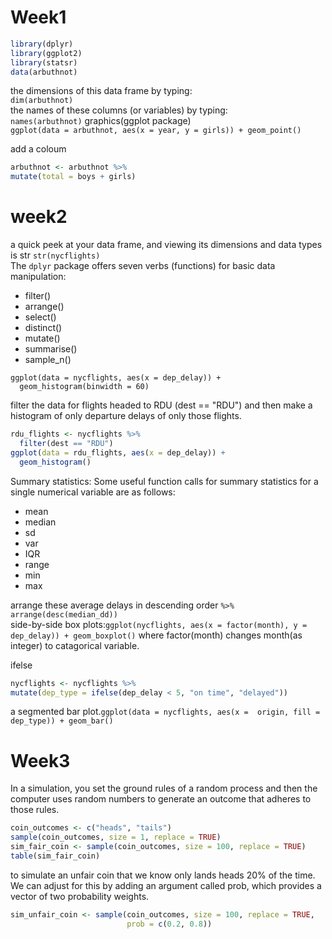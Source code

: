 # Week1
```r
library(dplyr)
library(ggplot2)
library(statsr)
data(arbuthnot)
```
the dimensions of this data frame by typing:  
`dim(arbuthnot)`   
the names of these columns (or variables) by typing:  
`names(arbuthnot)`
graphics(ggplot package)  
`ggplot(data = arbuthnot, aes(x = year, y = girls)) + geom_point()`  

add a coloum   
```r
arbuthnot <- arbuthnot %>%
mutate(total = boys + girls)
```

# week2

a quick peek at your data frame, and viewing its dimensions and data types is str `str(nycflights)`  
The `dplyr` package offers seven verbs (functions) for basic data manipulation:
* filter()
* arrange()
* select()
* distinct()
* mutate()
* summarise()
* sample_n()  

```{r hist-dep-delay}
ggplot(data = nycflights, aes(x = dep_delay)) +
  geom_histogram(binwidth = 60)
```
filter the data for flights headed to RDU (dest == "RDU") and then make a histogram of only departure delays of only those flights.  
```r
rdu_flights <- nycflights %>%
  filter(dest == "RDU")
ggplot(data = rdu_flights, aes(x = dep_delay)) +
  geom_histogram()
```
Summary statistics: Some useful function calls for summary statistics for a single numerical variable are as follows:
* mean
* median
* sd
* var
* IQR
* range
* min
* max  
   
 arrange these average delays in descending order `%>% arrange(desc(median_dd))`  
 side-by-side box plots:`ggplot(nycflights, aes(x = factor(month), y = dep_delay)) + geom_boxplot()` where factor(month) changes month(as integer) to catagorical variable.  
   
ifelse
```r
nycflights <- nycflights %>%
mutate(dep_type = ifelse(dep_delay < 5, "on time", "delayed"))
```

a segmented bar plot.`ggplot(data = nycflights, aes(x =  origin, fill = dep_type)) + geom_bar()`

# Week3
In a simulation, you set the ground rules of a random process and then the computer uses random numbers to generate an outcome that adheres to those rules.
```r
coin_outcomes <- c("heads", "tails")
sample(coin_outcomes, size = 1, replace = TRUE)
sim_fair_coin <- sample(coin_outcomes, size = 100, replace = TRUE)
table(sim_fair_coin)
```
to simulate an unfair coin that we know only lands heads 20% of the time. We can adjust for this by adding an argument called prob, which provides a vector of two probability weights.
```r
sim_unfair_coin <- sample(coin_outcomes, size = 100, replace = TRUE, 
                          prob = c(0.2, 0.8))
 ```
